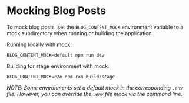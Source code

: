 # Mocking Blog Posts

To mock blog posts, set the `BLOG_CONTENT_MOCK` environment variable to a mock subdirectory when running or building the application.

Running locally with mock:

```
BLOG_CONTENT_MOCK=default npm run dev
```

Building for stage environment with mock:

```
BLOG_CONTENT_MOCK=e2e npm run build:stage
```

_NOTE: Some environments set a default mock in the corresponding `.env` file. However, you can override the `.env` file mock via the command line._
